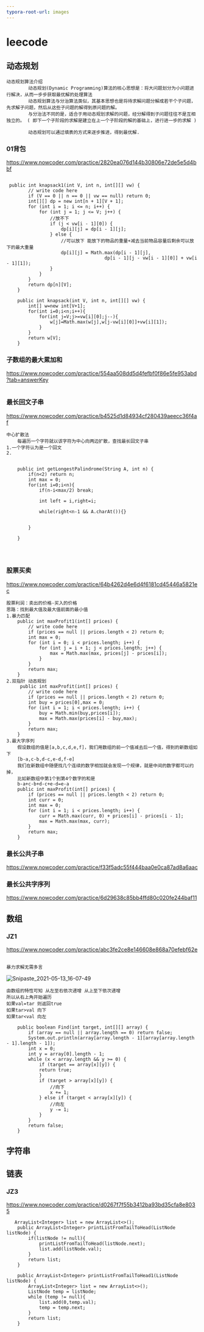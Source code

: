 ```yaml
---
typora-root-url: images
---
```






# leecode



## 动态规划

```
动态规划算法介绍
        动态规划(Dynamic Programming)算法的核心思想是：将大问题划分为小问题进行解决，从而一步步获取最优解的处理算法
        动态规划算法与分治算法类似，其基本思想也是将待求解问题分解成若干个子问题，先求解子问题，然后从这些子问题的解得到原问题的解。
        与分治法不同的是，适合于用动态规划求解的问题，经分解得到子问题往往不是互相独立的。 ( 即下一个子阶段的求解是建立在上一个子阶段的解的基础上，进行进一步的求解 )
        
        动态规划可以通过填表的方式来逐步推进，得到最优解.
```

### 01背包

https://www.nowcoder.com/practice/2820ea076d144b30806e72de5e5d4bbf

```

 public int knapsack1(int V, int n, int[][] vw) {
        // write code here
        if (V == 0 || n == 0 || vw == null) return 0;
        int[][] dp = new int[n + 1][V + 1];
        for (int i = 1; i <= n; i++) {
            for (int j = 1; j <= V; j++) {
                //放不下
                if (j < vw[i - 1][0]) {
                    dp[i][j] = dp[i - 1][j];
                } else {
                    //可以放下 能放下的物品的重量+减去当前物品容量后剩余可以放下的最大重量
                    dp[i][j] = Math.max(dp[i - 1][j], 
                    				dp[i - 1][j - vw[i - 1][0]] + vw[i - 1][1]);
                }
            }
        }
        return dp[n][V];
    }

    public int knapsack(int V, int n, int[][] vw) {
        int[] w=new int[V+1];
        for(int i=0;i<n;i++){
            for(int j=V;j>=vw[i][0];j--){
                w[j]=Math.max(w[j],w[j-vw[i][0]]+vw[i][1]);
            }
        }
        return w[V];
    }

```



### 子数组的最大累加和

https://www.nowcoder.com/practice/554aa508dd5d4fefbf0f86e5fe953abd?tab=answerKey

```

```

### 最长回文子串

https://www.nowcoder.com/practice/b4525d1d84934cf280439aeecc36f4af

```
中心扩散法
	每遍历一个字符就以该字符为中心向两边扩散，查找最长回文子串
1.一个字符认为是一个回文
2.


    public int getLongestPalindrome(String A, int n) {
    	if(n<2) return n;
    	int max = 0;
    	for(int i=0;i<n){
    		if(n-i<max/2) break;
    		
    		int left = i,right=i;
    		
    		while(right<n-1 && A.charAt()){}
    		
    	
    	}
    
    }
 



```



### 股票买卖

https://www.nowcoder.com/practice/64b4262d4e6d4f6181cd45446a5821ec

```
股票利润：卖出的价格-买入的价格
思路：找到最大值及最大值前面的最小值
1.暴力匹配
    public int maxProfit1(int[] prices) {
        // write code here
        if (prices == null || prices.length < 2) return 0;
        int max = 0;
        for (int i = 0; i < prices.length; i++) {
            for (int j = i + 1; j < prices.length; j++) {
                max = Math.max(max, prices[j] - prices[i]);
            }
        }
        return max;
    }
2.双指针 动态规划
	 public int maxProfit(int[] prices) {
        // write code here
        if (prices == null || prices.length < 2) return 0;
        int buy = prices[0],max = 0;
        for (int i = 1; i < prices.length; i++) {
            buy = Math.min(buy,prices[i]);
            max = Math.max(prices[i] - buy,max);
        }
        return max;
    }
3.最大字序列
    假设数组的值是[a,b,c,d,e,f]，我们用数组的前一个值减去后一个值，得到的新数组如下
    [b-a,c-b,d-c,e-d,f-e]
    我们在新数组中随便找几个连续的数字相加就会发现一个规律，就是中间的数字都可以约掉，
    比如新数组中第1个到第4个数字的和是
    b-a+c-b+d-c+e-d=e-a
    public int maxProfit(int[] prices) {
        if (prices == null || prices.length < 2) return 0;
        int curr = 0;
        int max = 0;
        for (int i = 1; i < prices.length; i++) {
            curr = Math.max(curr, 0) + prices[i] - prices[i - 1];
            max = Math.max(max, curr);
        }
        return max;
    }

```





### 最长公共子串

https://www.nowcoder.com/practice/f33f5adc55f444baa0e0ca87ad8a6aac

### 最长公共字序列

https://www.nowcoder.com/practice/6d29638c85bb4ffd80c020fe244baf11





## 数组

### JZ1

https://www.nowcoder.com/practice/abc3fe2ce8e146608e868a70efebf62e

```

暴力求解无需多言

```

![Snipaste_2021-05-13_16-07-49](/Snipaste_2021-05-13_16-07-49.jpg)

```
由数组的特性可知 从左至右依次递增 从上至下依次递增
所以从右上角开始遍历
如果val=tar 则返回true
如果tar>val 向下
如果tar<val 向左

    public boolean Find(int target, int[][] array) {
        if (array == null || array.length == 0) return false;
        System.out.println(array[array.length - 1][array[array.length - 1].length - 1]);
        int x = 0;
        int y = array[0].length - 1;
        while (x < array.length && y >= 0) {
            if (target == array[x][y]) {
            return true;
            }
            if (target > array[x][y]) {
                //向下
                x += 1;
            } else if (target < array[x][y]) {
                //向左
                y -= 1;
            }
        }
        return false;
    }
```





















## 字符串













## 链表

### JZ3

https://www.nowcoder.com/practice/d0267f7f55b3412ba93bd35cfa8e8035



```
   ArrayList<Integer> list = new ArrayList<>();
    public ArrayList<Integer> printListFromTailToHead(ListNode listNode) {
        if(listNode != null){
            printListFromTailToHead(listNode.next);
            list.add(listNode.val);
        }
        return list;
    }

    public ArrayList<Integer> printListFromTailToHead1(ListNode listNode) {
        ArrayList<Integer> list = new ArrayList<>();
        ListNode temp = listNode;
        while (temp != null){
            list.add(0,temp.val);
            temp = temp.next;
        }
        return list;
    }
```































































































































































































